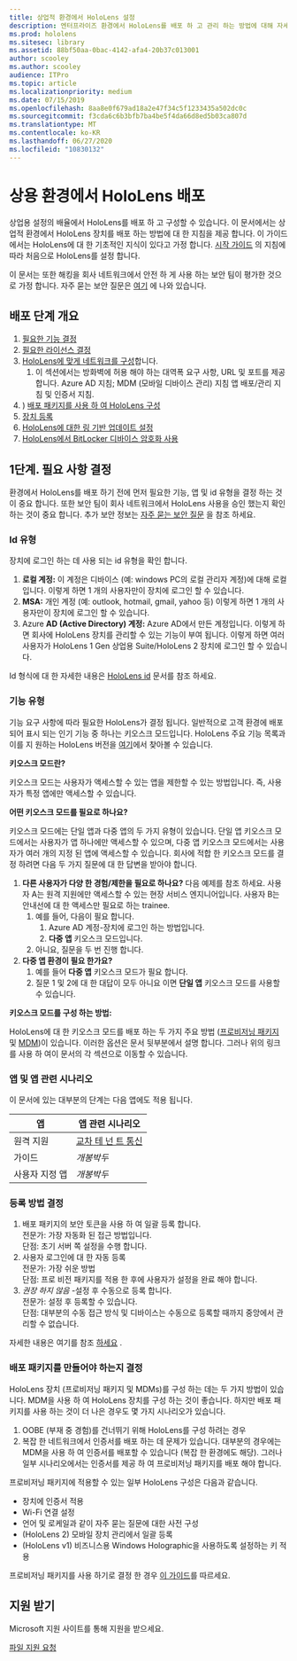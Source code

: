```yaml
---
title: 상업적 환경에서 HoloLens 설정
description: 엔터프라이즈 환경에서 HoloLens를 배포 하 고 관리 하는 방법에 대해 자세히 알아보세요.
ms.prod: hololens
ms.sitesec: library
ms.assetid: 88bf50aa-0bac-4142-afa4-20b37c013001
author: scooley
ms.author: scooley
audience: ITPro
ms.topic: article
ms.localizationpriority: medium
ms.date: 07/15/2019
ms.openlocfilehash: 8aa8e0f679ad18a2e47f34c5f1233435a502dc0c
ms.sourcegitcommit: f3cda6c6b3bfb7ba4be5f4da66d8ed5b03ca807d
ms.translationtype: MT
ms.contentlocale: ko-KR
ms.lasthandoff: 06/27/2020
ms.locfileid: "10830132"
---
```

# 상용 환경에서 HoloLens 배포

상업용 설정의 배율에서 HoloLens를 배포 하 고 구성할 수 있습니다. 이 문서에서는 상업적 환경에서 HoloLens 장치를 배포 하는 방법에 대 한 지침을 제공 합니다. 이 가이드에서는 HoloLens에 대 한 기초적인 지식이 있다고 가정 합니다. [시작 가이드](hololens1-setup.md) 의 지침에 따라 처음으로 HoloLens를 설정 합니다.

이 문서는 또한 해킹을 회사 네트워크에서 안전 하 게 사용 하는 보안 팀이 평가한 것으로 가정 합니다. 자주 묻는 보안 질문은 [여기](hololens-faq-security.md) 에 나와 있습니다.

## 배포 단계 개요

1. [필요한 기능 결정](hololens-requirements.md#step-1-determine-what-you-need)
1. [필요한 라이선스 결정](hololens-licenses-requirements.md)
1. [HoloLens에 맞게 네트워크를 구성](hololens-commercial-infrastructure.md)합니다.
    1. 이 섹션에서는 방화벽에 허용 해야 하는 대역폭 요구 사항, URL 및 포트를 제공 합니다. Azure AD 지침; MDM (모바일 디바이스 관리) 지침 앱 배포/관리 지침 및 인증서 지침.
1. ) [배포 패키지를 사용 하 여 HoloLens 구성](hololens-provisioning.md)
1. [장치 등록](hololens-enroll-mdm.md)
1. [HoloLens에 대한 링 기반 업데이트 설정](hololens-updates.md)
1. [HoloLens에서 BitLocker 디바이스 암호화 사용](hololens-encryption.md)

## 1단계. 필요 사항 결정

환경에서 HoloLens를 배포 하기 전에 먼저 필요한 기능, 앱 및 id 유형을 결정 하는 것이 중요 합니다. 또한 보안 팀이 회사 네트워크에서 HoloLens 사용을 승인 했는지 확인 하는 것이 중요 합니다. 추가 보안 정보는 [자주 묻는 보안 질문](hololens-faq-security.md) 을 참조 하세요.

### Id 유형

장치에 로그인 하는 데 사용 되는 id 유형을 확인 합니다.

1. **로컬 계정:** 이 계정은 디바이스 (예: windows PC의 로컬 관리자 계정)에 대해 로컬입니다. 이렇게 하면 1 개의 사용자만이 장치에 로그인 할 수 있습니다.
2. **MSA:** 개인 계정 (예: outlook, hotmail, gmail, yahoo 등) 이렇게 하면 1 개의 사용자만이 장치에 로그인 할 수 있습니다.
3. Azure **AD (Active Directory) 계정:** Azure AD에서 만든 계정입니다. 이렇게 하면 회사에 HoloLens 장치를 관리할 수 있는 기능이 부여 됩니다. 이렇게 하면 여러 사용자가 HoloLens 1 Gen 상업용 Suite/HoloLens 2 장치에 로그인 할 수 있습니다.

Id 형식에 대 한 자세한 내용은 [HoloLens id](hololens-identity.md) 문서를 참조 하세요.

### 기능 유형

기능 요구 사항에 따라 필요한 HoloLens가 결정 됩니다. 일반적으로 고객 환경에 배포 되어 표시 되는 인기 기능 중 하나는 키오스크 모드입니다. HoloLens 주요 기능 목록과이를 지 원하는 HoloLens 버전을 [여기](hololens-commercial-features.md)에서 찾아볼 수 있습니다.

**키오스크 모드란?**

키오스크 모드는 사용자가 액세스할 수 있는 앱을 제한할 수 있는 방법입니다. 즉, 사용자가 특정 앱에만 액세스할 수 있습니다.

**어떤 키오스크 모드를 필요로 하나요?**

키오스크 모드에는 단일 앱과 다중 앱의 두 가지 유형이 있습니다. 단일 앱 키오스크 모드에서는 사용자가 앱 하나에만 액세스할 수 있으며, 다중 앱 키오스크 모드에서는 사용자가 여러 개의 지정 된 앱에 액세스할 수 있습니다. 회사에 적합 한 키오스크 모드를 결정 하려면 다음 두 가지 질문에 대 한 답변을 받아야 합니다.

1. **다른 사용자가 다양 한 경험/제한을 필요로 하나요?** 다음 예제를 참조 하세요. 사용자 A는 원격 지원에만 액세스할 수 있는 현장 서비스 엔지니어입니다. 사용자 B는 안내선에 대 한 액세스만 필요로 하는 trainee.
    1. 예를 들어, 다음이 필요 합니다.
        1. Azure AD 계정-장치에 로그인 하는 방법입니다.
        1. **다중 앱** 키오스크 모드입니다.
    1. 아니요, 질문을 두 번 진행 합니다.
1. **다중 앱 환경이 필요 한가요?**
    1. 예를 들어 **다중 앱** 키오스크 모드가 필요 합니다.
    1. 질문 1 및 2에 대 한 대답이 모두 아니요 이면 **단일 앱** 키오스크 모드를 사용할 수 있습니다.

**키오스크 모드를 구성 하는 방법:**

HoloLens에 대 한 키오스크 모드를 배포 하는 두 가지 주요 방법 ([프로비저닝 패키지](hololens-kiosk.md#use-a-provisioning-package-to-set-up-a-single-app-or-multi-app-kiosk) 및 [MDM](hololens-kiosk.md#use-microsoft-intune-or-other-mdm-to-set-up-a-single-app-or-multi-app-kiosk))이 있습니다. 이러한 옵션은 문서 뒷부분에서 설명 합니다. 그러나 위의 링크를 사용 하 여이 문서의 각 섹션으로 이동할 수 있습니다.

### 앱 및 앱 관련 시나리오

이 문서에 있는 대부분의 단계는 다음 앱에도 적용 됩니다.

| 앱 | 앱 관련 시나리오 |
| --- | --- |
| 원격 지원 | [교차 테 넌 트 통신](https://docs.microsoft.com/dynamics365/mixed-reality/remote-assist/cross-tenant-overview)|
| 가이드  | *개봉박두* |
|사용자 지정 앱 | *개봉박두* |

### 등록 방법 결정

1. 배포 패키지의 보안 토큰을 사용 하 여 일괄 등록 합니다.  
  전문가: 가장 자동화 된 접근 방법입니다. \
  단점: 초기 서버 쪽 설정을 수행 합니다.  
1. 사용자 로그인에 대 한 자동 등록  
  전문가: 가장 쉬운 방법  
  단점: 프로 비전 패키지를 적용 한 후에 사용자가 설정을 완료 해야 합니다.
1. _권장 하지 않음_ -설정 후 수동으로 등록 합니다.  
  전문가: 설정 후 등록할 수 있습니다.  
  단점: 대부분의 수동 접근 방식 및 디바이스는 수동으로 등록할 때까지 중앙에서 관리할 수 없습니다.

  자세한 내용은 여기를 참조 [하세요](hololens-enroll-mdm.md) .

### 배포 패키지를 만들어야 하는지 결정

HoloLens 장치 (프로비저닝 패키지 및 MDMs)를 구성 하는 데는 두 가지 방법이 있습니다. MDM을 사용 하 여 HoloLens 장치를 구성 하는 것이 좋습니다. 하지만 배포 패키지를 사용 하는 것이 더 나은 경우도 몇 가지 시나리오가 있습니다.

1. OOBE (부재 중 경험)를 건너뛰기 위해 HoloLens를 구성 하려는 경우
1. 복잡 한 네트워크에서 인증서를 배포 하는 데 문제가 있습니다. 대부분의 경우에는 MDM을 사용 하 여 인증서를 배포할 수 있습니다 (복잡 한 환경에도 해당). 그러나 일부 시나리오에서는 인증서를 제공 하 여 프로비저닝 패키지를 배포 해야 합니다.

프로비저닝 패키지에 적용할 수 있는 일부 HoloLens 구성은 다음과 같습니다.

- 장치에 인증서 적용
- Wi-Fi 연결 설정
- 언어 및 로케일과 같이 자주 묻는 질문에 대한 사전 구성
- (HoloLens 2) 모바일 장치 관리에서 일괄 등록
- (HoloLens v1) 비즈니스용 Windows Holographic을 사용하도록 설정하는 키 적용

프로비저닝 패키지를 사용 하기로 결정 한 경우 [이 가이드](hololens-provisioning.md)를 따르세요.

## 지원 받기

Microsoft 지원 사이트를 통해 지원을 받으세요.

[파일 지원 요청](https://support.microsoft.com/supportforbusiness/productselection?sapid=e9391227-fa6d-927b-0fff-f96288631b8f)
